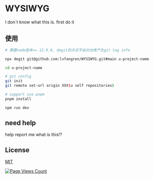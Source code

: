 # WYSIWYG

I don`t know what this is. first do it

## 使用

```bash
# 需要node版本>= 12.0.0, degit的方式不会对仓库产生git log info

npx degit git@github.com:lvfangren/WYSIWYG.git#main u-project-name

cd u-project-name

# git config
git init
git remote set-url origin XXX(u self repositories)

# support use pnpm
pnpm install

npm run dev

```

## need help

help report me what is this!?

## License

[MIT](./LICENSE)

[![Page Views Count](https://badges.toozhao.com/badges/01FKDN8FD225HYB35EYMWF2531/green.svg)](https://badges.toozhao.com/stats/01FKDN8FD225HYB35EYMWF2531 "Get your own page views count badge on badges.toozhao.com")
